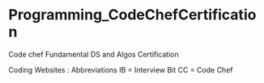 # Programming_CodeChefCertification
Code chef Fundamental DS and Algos Certification

Coding Websites : Abbreviations
IB = Interview Bit
CC = Code Chef
